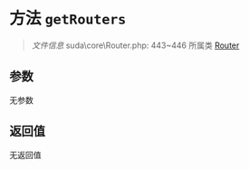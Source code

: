 # 方法 `getRouters`

> *文件信息* suda\core\Router.php: 443~446
> 所属类 [Router](../Router.md)




## 参数


无参数


## 返回值

无返回值
